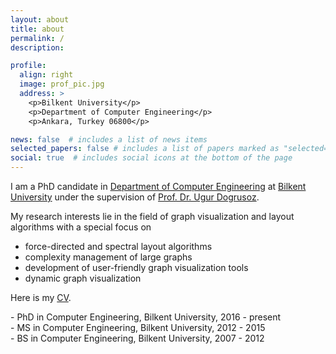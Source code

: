 ```yaml
---
layout: about
title: about
permalink: /
description: 

profile:
  align: right
  image: prof_pic.jpg
  address: >
    <p>Bilkent University</p>
    <p>Department of Computer Engineering</p>
    <p>Ankara, Turkey 06800</p>

news: false  # includes a list of news items
selected_papers: false # includes a list of papers marked as "selected={true}"
social: true  # includes social icons at the bottom of the page
---
```


I am a PhD candidate in [Department of Computer Engineering](http://w3.cs.bilkent.edu.tr/en/) at [Bilkent University](https://w3.bilkent.edu.tr/bilkent/) under the supervision of [Prof. Dr. Ugur Dogrusoz](http://www.cs.bilkent.edu.tr/~ugur/).

My research interests lie in the field of graph visualization and layout algorithms with a special focus on

- force-directed and spectral layout algorithms
- complexity management of large graphs
- development of user-friendly graph visualization tools
- dynamic graph visualization

Here is my <a href="assets/pdf/Hasan_Balci_cv.pdf" target="_blank">CV</a>.

\- PhD in Computer Engineering, Bilkent University, 2016 - present   
\- MS in Computer Engineering, Bilkent University, 2012 - 2015    
\- BS in Computer Engineering, Bilkent University, 2007 - 2012    
